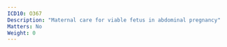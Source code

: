 ```yaml
---
ICD10: O367
Description: "Maternal care for viable fetus in abdominal pregnancy"
Matters: No
Weight: 0
---
```


